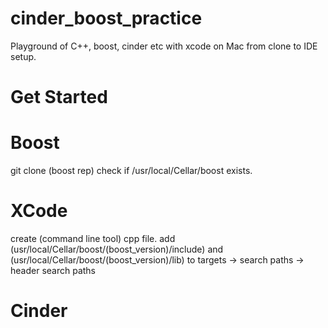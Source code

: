 cinder_boost_practice
=====================

Playground of C++, boost, cinder etc
with xcode on Mac from clone to IDE setup.

Get Started
=====================

Boost
=====================
git clone (boost rep)
check if /usr/local/Cellar/boost exists.

XCode
=====================
create (command line tool) cpp file.
add (usr/local/Cellar/boost/(boost_version)/include) and (usr/local/Cellar/boost/(boost_version)/lib) to targets -> search paths -> header search paths

Cinder
=====================
